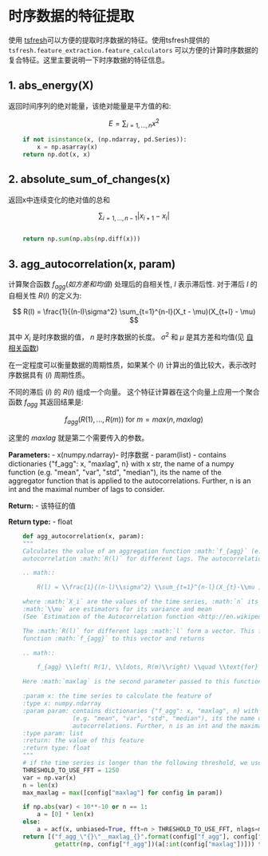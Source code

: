 # 时序数据的特征提取

使用 [tsfresh](https://tsfresh.readthedocs.io/)可以方便的提取时序数据的特征。使用tsfresh提供的 `tsfresh.feature_extraction.feature_calculators` 可以方便的计算时序数据的复合特征。这里主要说明一下时序数据的特征信息。

## 1. abs_energy(X)
返回时间序列的绝对能量，该绝对能量是平方值的和:

$$
    E = \sum_{i=1, \dots, n} x^2
$$

```python
    if not isinstance(x, (np.ndarray, pd.Series)):
        x = np.asarray(x)
    return np.dot(x, x)
```

## 2. absolute_sum_of_changes(x)

返回x中连续变化的绝对值的总和

$$
    \sum_{i=1, \dots, n-1} |x_{i+1} - x_i|
$$

```python

    return np.sum(np.abs(np.diff(x)))
```

## 3. agg_autocorrelation(x, param)

计算聚合函数 $f_{agg}(如方差和均值)$ 处理后的自相关性, $l$ 表示滞后性. 对于滞后 $l$ 的自相关性 $R(l)$ 的定义为:

$$
    R(l) = \frac{1}{(n-l)\sigma^2} \sum_{t=1}^{n-l}(X_t - \mu)(X_{t+l} - \mu)
$$

其中 $X_i$ 是时序数据的值， $n$ 是时序数据的长度。 $\sigma^2$ 和 $\mu$ 是其方差和均值(见 [自相关函数](https://zh.wikipedia.org/wiki/%E8%87%AA%E7%9B%B8%E5%85%B3%E5%87%BD%E6%95%B0))

在一定程度可以衡量数据的周期性质，如果某个 $(l)$ 计算出的值比较大，表示改时序数据具有 $(l)$ 周期性质。

不同的滞后 $(l)$ 的 $R(l)$ 组成一个向量。 这个特征计算器在这个向量上应用一个聚合函数 $f_{agg}$ 其返回结果是:

$$ 
    f_{agg}(R(1), \dots, R(m)) \text{ for } m=max(n, maxlag)
$$

这里的 $maxlag$ 就是第二个需要传入的参数。

**Parameters:**
    - x(numpy.ndarray)- 时序数据
    - param(list) - contains dictionaries {"f_agg": x, "maxlag", n} with x str, the name of a numpy function (e.g. "mean", "var", "std", "median"), its the name of the aggregator function that is applied to the autocorrelations. Further, n is an int and the maximal number of lags to consider.

**Return:**
    - 该特征的值

**Return type:**
    - float

```python
    def agg_autocorrelation(x, param):
    """
    Calculates the value of an aggregation function :math:`f_{agg}` (e.g. the variance or the mean) over the
    autocorrelation :math:`R(l)` for different lags. The autocorrelation :math:`R(l)` for lag :math:`l` is defined as

    .. math::

        R(l) = \\frac{1}{(n-l)\\sigma^2} \\sum_{t=1}^{n-l}(X_{t}-\\mu )(X_{t+l}-\\mu)

    where :math:`X_i` are the values of the time series, :math:`n` its length. Finally, :math:`\\sigma^2` and
    :math:`\\mu` are estimators for its variance and mean
    (See `Estimation of the Autocorrelation function <http://en.wikipedia.org/wiki/Autocorrelation#Estimation>`_).

    The :math:`R(l)` for different lags :math:`l` form a vector. This feature calculator applies the aggregation
    function :math:`f_{agg}` to this vector and returns

    .. math::

        f_{agg} \\left( R(1), \\ldots, R(m)\\right) \\quad \\text{for} \\quad m = max(n, maxlag).

    Here :math:`maxlag` is the second parameter passed to this function.

    :param x: the time series to calculate the feature of
    :type x: numpy.ndarray
    :param param: contains dictionaries {"f_agg": x, "maxlag", n} with x str, the name of a numpy function
                  (e.g. "mean", "var", "std", "median"), its the name of the aggregator function that is applied to the
                  autocorrelations. Further, n is an int and the maximal number of lags to consider.
    :type param: list
    :return: the value of this feature
    :return type: float
    """
    # if the time series is longer than the following threshold, we use fft to calculate the acf
    THRESHOLD_TO_USE_FFT = 1250
    var = np.var(x)
    n = len(x)
    max_maxlag = max([config["maxlag"] for config in param])

    if np.abs(var) < 10**-10 or n == 1:
        a = [0] * len(x)
    else:
        a = acf(x, unbiased=True, fft=n > THRESHOLD_TO_USE_FFT, nlags=max_maxlag)[1:]
    return [("f_agg_\"{}\"__maxlag_{}".format(config["f_agg"], config["maxlag"]),
             getattr(np, config["f_agg"])(a[:int(config["maxlag"])])) for config in param]
```